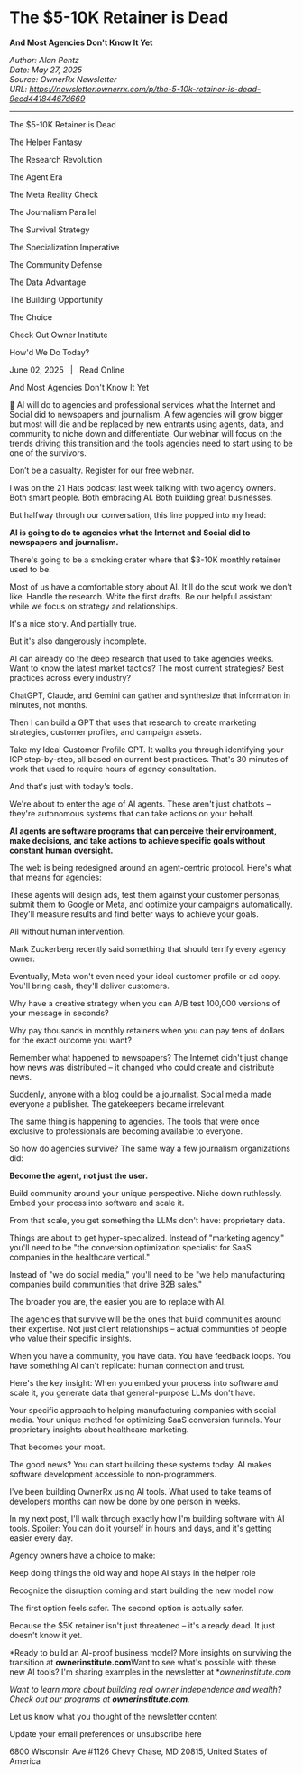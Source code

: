 # The $5-10K Retainer is Dead
**And Most Agencies Don't Know It Yet**

*Author: Alan Pentz*  
*Date: May 27, 2025*  
*Source: OwnerRx Newsletter*  
*URL: https://newsletter.ownerrx.com/p/the-5-10k-retainer-is-dead-9ecd44184467d669*

---

The $5-10K Retainer is Dead

The Helper Fantasy

The Research Revolution

The Agent Era

The Meta Reality Check

The Journalism Parallel

The Survival Strategy

The Specialization Imperative

The Community Defense

The Data Advantage

The Building Opportunity

The Choice

Check Out Owner Institute

How'd We Do Today?

June 02, 2025   |   Read Online

And Most Agencies Don't Know It Yet

📢 AI will do to agencies and professional services what the Internet and Social did to newspapers and journalism. A few agencies will grow bigger but most will die and be replaced by new entrants using agents, data, and community to niche down and differentiate. Our webinar will focus on the trends driving this transition and the tools agencies need to start using to be one of the survivors.

Don’t be a casualty. Register for our free webinar.

I was on the 21 Hats podcast last week talking with two agency owners. Both smart people. Both embracing AI. Both building great businesses.

But halfway through our conversation, this line popped into my head:

**AI is going to do to agencies what the Internet and Social did to newspapers and journalism.**

There's going to be a smoking crater where that $3-10K monthly retainer used to be.

Most of us have a comfortable story about AI. It'll do the scut work we don't like. Handle the research. Write the first drafts. Be our helpful assistant while we focus on strategy and relationships.

It's a nice story. And partially true.

But it's also dangerously incomplete.

AI can already do the deep research that used to take agencies weeks. Want to know the latest market tactics? The most current strategies? Best practices across every industry?

ChatGPT, Claude, and Gemini can gather and synthesize that information in minutes, not months.

Then I can build a GPT that uses that research to create marketing strategies, customer profiles, and campaign assets.

Take my Ideal Customer Profile GPT. It walks you through identifying your ICP step-by-step, all based on current best practices. That's 30 minutes of work that used to require hours of agency consultation.

And that's just with today's tools.

We're about to enter the age of AI agents. These aren't just chatbots – they're autonomous systems that can take actions on your behalf.

**AI agents are software programs that can perceive their environment, make decisions, and take actions to achieve specific goals without constant human oversight.**

The web is being redesigned around an agent-centric protocol. Here's what that means for agencies:

These agents will design ads, test them against your customer personas, submit them to Google or Meta, and optimize your campaigns automatically. They'll measure results and find better ways to achieve your goals.

All without human intervention.

Mark Zuckerberg recently said something that should terrify every agency owner:

Eventually, Meta won't even need your ideal customer profile or ad copy. You'll bring cash, they'll deliver customers.

Why have a creative strategy when you can A/B test 100,000 versions of your message in seconds?

Why pay thousands in monthly retainers when you can pay tens of dollars for the exact outcome you want?

Remember what happened to newspapers? The Internet didn't just change how news was distributed – it changed who could create and distribute news.

Suddenly, anyone with a blog could be a journalist. Social media made everyone a publisher. The gatekeepers became irrelevant.

The same thing is happening to agencies. The tools that were once exclusive to professionals are becoming available to everyone.

So how do agencies survive? The same way a few journalism organizations did:

**Become the agent, not just the user.**

Build community around your unique perspective. Niche down ruthlessly. Embed your process into software and scale it.

From that scale, you get something the LLMs don't have: proprietary data.

Things are about to get hyper-specialized. Instead of "marketing agency," you'll need to be "the conversion optimization specialist for SaaS companies in the healthcare vertical."

Instead of "we do social media," you'll need to be "we help manufacturing companies build communities that drive B2B sales."

The broader you are, the easier you are to replace with AI.

The agencies that survive will be the ones that build communities around their expertise. Not just client relationships – actual communities of people who value their specific insights.

When you have a community, you have data. You have feedback loops. You have something AI can't replicate: human connection and trust.

Here's the key insight: When you embed your process into software and scale it, you generate data that general-purpose LLMs don't have.

Your specific approach to helping manufacturing companies with social media. Your unique method for optimizing SaaS conversion funnels. Your proprietary insights about healthcare marketing.

That becomes your moat.

The good news? You can start building these systems today. AI makes software development accessible to non-programmers.

I've been building OwnerRx using AI tools. What used to take teams of developers months can now be done by one person in weeks.

In my next post, I'll walk through exactly how I'm building software with AI tools. Spoiler: You can do it yourself in hours and days, and it's getting easier every day.

Agency owners have a choice to make:

Keep doing things the old way and hope AI stays in the helper role

Recognize the disruption coming and start building the new model now

The first option feels safer. The second option is actually safer.

Because the $5K retainer isn't just threatened – it's already dead. It just doesn't know it yet.

*Ready to build an AI-proof business model? More insights on surviving the transition at **ownerinstitute.com**Want to see what's possible with these new AI tools? I'm sharing examples in the newsletter at **ownerinstitute.com*

*Want to learn more about building real owner independence and wealth? Check out our programs at **ownerinstitute.com**.*

Let us know what you thought of the newsletter content

Update your email preferences or unsubscribe here

6800 Wisconsin Ave #1126
Chevy Chase, MD 20815, United States of America
